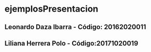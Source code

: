 # ejemplosPresentacion
## Leonardo Daza Ibarra - Código: 20162020011
## Liliana Herrera Polo - Código:20171020019
